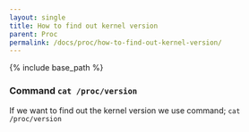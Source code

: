 ```yaml
---
layout: single
title: How to find out kernel version
parent: Proc
permalink: /docs/proc/how-to-find-out-kernel-version/
---
```


{% include base_path %}

### Command ```cat /proc/version```
If we want to find out the kernel version we use command;
```cat /proc/version```
